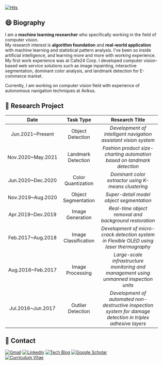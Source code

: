 [![Hits](https://hits.seeyoufarm.com/api/count/incr/badge.svg?url=https%3A%2F%2Fgithub.com%2Fpjh5672&count_bg=%2379C83D&title_bg=%23555555&icon=&icon_color=%23E7E7E7&title=hits&edge_flat=false)](https://github.com/pjh5672)  

## :smile: Biography
I am a **machine learning researcher** who specifically working in the field of computer vision.  
My research interest is **algorithm foundation** and **real-world application** with machine learning and statistical pattern analysis. I've been so inside artificial intelligence, and learning more and more with working experience. My first work experience was at Cafe24 Corp. I developed computer vision-based web service solutions such as image inpainting, interactive segmentation, dominant color analysis, and landmark detection for E-commerce market. 

Currently, I am working on computer vision field with experience of autonomous navigation techniques at Avikus.

## :page_with_curl: Research Project
|**Date** | **Task Type** | **Research Title** |
|:-:|:-:|:-:|
| Jun.2021~Present | Object Detection | *Development of intelligent navigation assistant vision system* |
| Nov.2020~May.2021 | Landmark Detection | *Fashion product size-charting automation based on landmark detection* |
| Jun.2020~Dec.2020 | Color Quantization | *Dominant color extractor using K-means clustering* |
| Nov.2019~Aug.2020 | Object Segmentation | *Super-detail model object segmentation* |
| Apr.2019~Dev.2019 | Image Generation | *Real-time object removal and background restoration* |
| Feb.2017~Aug.2018 | Image Classification | *Development of micro-crack detection system in Flexible OLED using laser thermography* |
| Aug.2016~Feb.2017 | Image Processing | *Large-scale infrastructure monitoring and management using unmanned inspection units* |
| Jul.2016~Jun.2017 | Outlier Detection | *Development of automated non-destructive inspection system for damage detection in triplex adhesive layers* |


## :e-mail: Contact
[![Gmail](https://img.shields.io/badge/Gmail-d14836?style=flat-square&logo=Gmail&logoColor=white&link=mailto:harimkang4422@gmail.com)](mailto:pjh5672.dev@gmail.com) 
[![Linkedin](https://img.shields.io/badge/-LinkedIn-blue?style=flat-square&logo=Linkedin&logoColor=white&link=https://www.linkedin.com/in/jiho-park-9a5595163)](https://www.linkedin.com/in/jiho-park-9a5595163) 
[![Tech Blog](http://img.shields.io/badge/Tech%20Blog-important?style=flat-square&logo=github&link=https://big-dream-world.tistory.com)](https://big-dream-world.tistory.com) 
[![Google Scholar](http://img.shields.io/badge/Google%20Scholar-blue?style=flat-square&logo=appveyor&link=https://scholar.google.com/citations?hl=en&user=irBgAx4AAAAJ)](https://scholar.google.com/citations?hl=en&user=irBgAx4AAAAJ)  
[![Curriculum Vitae](http://img.shields.io/badge/Curriculum%20Vitae-skyblue?style=flat-square&logo=github&logoColor=white&link=https://drive.google.com/file/d/1PK96ofyD6aKyzmxXJ8dKR1-PN_UN-Mw8/view?usp=sharing)](https://drive.google.com/file/d/1bVpJxRE1-3hWsmJky4HVoCPjy8Yo1tZN/view?usp=sharing) 

